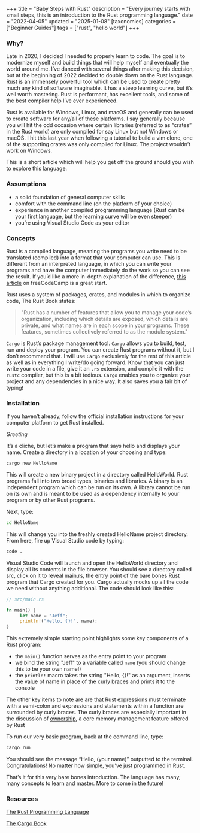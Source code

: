 +++
title = "Baby Steps with Rust"
description = "Every journey starts with small steps, this is an introduction to the Rust programming language."
date = "2022-04-05"
updated = "2025-01-08"
[taxonomies]
categories = ["Beginner Guides"]
tags = ["rust", "hello world"]
+++

### Why?

Late in 2020, I decided I needed to properly learn to code. The goal is to modernize myself and build things that will help myself and eventually the world around me. I’ve danced with several things after making this decision, but at the beginning of 2022 decided to double down on the Rust language. Rust is an immensely powerful tool which can be used to create pretty much any kind of software imaginable. It has a steep learning curve, but it’s well worth mastering. Rust is performant, has excellent tools, and some of the best compiler help I’ve ever experienced.

Rust is available for Windows, Linux, and macOS and generally can be used to create software for any/all of these platforms. I say generally because you will hit the odd occasion where certain libraries (referred to as “crates” in the Rust world) are only compiled for say Linux but not Windows or macOS. I hit this last year when following a tutorial to build a vim clone, one of the supporting crates was only compiled for Linux. The project wouldn’t work on Windows.

This is a short article which will help you get off the ground should you wish to explore this language.

### Assumptions

- a solid foundation of general computer skills
- comfort with the command line (on the platform of your choice)
- experience in another compiled programming language (Rust can be your first language, but the learning curve will be even steeper)
- you’re using Visual Studio Code as your editor

### Concepts

Rust is a compiled language, meaning the programs you write need to be translated (compiled) into a format that your computer can use. This is different from an interpreted language, in which you can write your programs and have the computer immediately do the work so you can see the result. If you’d like a more in-depth explanation of the difference, [this article](https://www.freecodecamp.org/news/compiled-versus-interpreted-languages/) on freeCodeCamp is a great start.

Rust uses a system of packages, crates, and modules in which to organize code, The Rust Book states:

> "Rust has a number of features that allow you to manage your code’s organization, including which details are exposed, which details are private, and what names are in each scope in your programs. These features, sometimes collectively referred to as the module system."

`Cargo` is Rust’s package management tool. `Cargo` allows you to build, test, run and deploy your program. You can create Rust programs without it, but I don’t recommend that. I will use `Cargo` exclusively for the rest of this article as well as in everything I write/do going forward. Know that you can just write your code in a file, give it an `.rs` extension, and compile it with the `rustc` compiler, but this is a bit tedious. `Cargo` enables you to organize your project and any dependencies in a nice way. It also saves you a fair bit of typing!

### Installation

If you haven’t already, follow the official installation instructions for your computer platform to get Rust installed.

_Greeting_

It’s a cliche, but let’s make a program that says hello and displays your name. Create a directory in a location of your choosing and type:

```bash
cargo new HelloName
```

This will create a new binary project in a directory called HelloWorld. Rust programs fall into two broad types, binaries and libraries. A binary is an independent program which can be run on its own. A library cannot be run on its own and is meant to be used as a dependency internally to your program or by other Rust programs.

Next, type:

```bash
cd HelloName
```

This will change you into the freshly created HelloName project directory. From here, fire up Visual Studio code by typing:

```bash
code .
```

Visual Studio Code will launch and open the HelloWorld directory and display all its contents in the file browser. You should see a directory called src, click on it to reveal main.rs, the entry point of the bare bones Rust program that Cargo created for you. Cargo actually mocks up all the code we need without anything additional. The code should look like this:

```rust
// src/main.rs

fn main() {
     let name = "Jeff";
     println!("Hello, {}!", name);
}
```

This extremely simple starting point highlights some key components of a Rust program:

- the `main()` function serves as the entry point to your program
- we bind the string "Jeff" to a variable called `name` (you should change this to be your own name!)
- the `println!` macro takes the string "Hello, {}!" as an argument, inserts the value of name in place of the curly braces and prints it to the console

The other key items to note are are that Rust expressions must terminate with a semi-colon and expressions and statements within a function are surrounded by curly braces. The curly braces are especially important in the discussion of [ownership](@/blog/2022/2022_07_14_the_memory_doesnt_remain.md), a core memory management feature offered by Rust

To run our very basic program, back at the command line, type:

```bash
cargo run
```

You should see the message “Hello, (your name)” outputted to the terminal. Congratulations! No matter how simple, you’ve just programmed in Rust.

That’s it for this very bare bones introduction. The language has many, many concepts to learn and master. More to come in the future!

### Resources

[The Rust Programming Language](https://doc.rust-lang.org/book/)

[The Cargo Book](https://doc.rust-lang.org/cargo/index.html)
